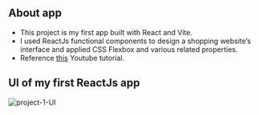 ## About app

- This project is my first app built with React and Vite.
- I used ReactJs functional components to design a shopping website’s interface and applied CSS Flexbox and various related properties.
- Reference [this](https://www.youtube.com/watch?v=W7up-w1QYpw&list=PLPppPPmk0i3j_DW1T-UbryDVhBDgaAfEp&index=2) Youtube tutorial.

## UI of my first ReactJs app

![project-1-UI](https://github.com/user-attachments/assets/de7025f8-1b29-4e8e-be71-6a727429c0e4)
